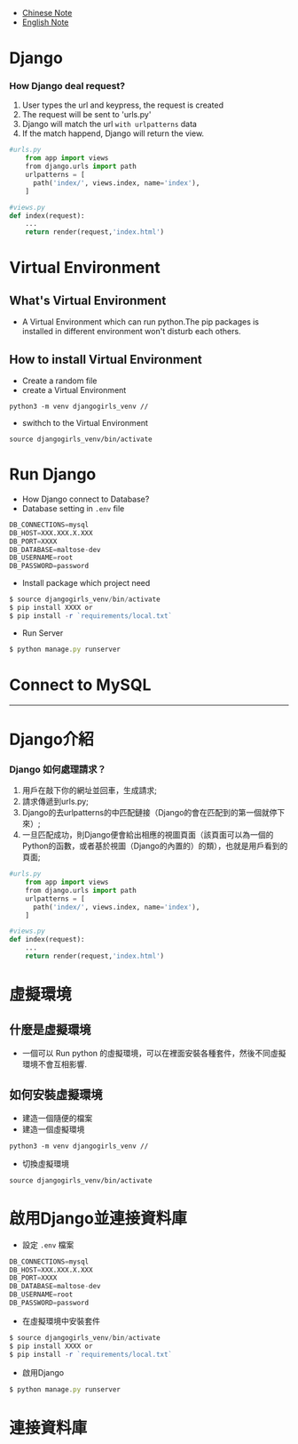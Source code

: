 	
  - [Chinese Note](#Django介紹) 
  - [English Note](#Django) 


# Django


### How Django deal request?

1. User types the url and keypress, the request is created
2. The request will be sent to 'urls.py'
3. Django will match the url `with urlpatterns` data
4. If the match happend, Django will return the view.

```py
#urls.py
    from app import views
    from django.urls import path
    urlpatterns = [
      path('index/', views.index, name='index'),
    ]
```

```py
#views.py
def index(request):
    ...
    return render(request,'index.html')
```


# Virtual Environment

## What's Virtual Environment

- A Virtual Environment which can run python.The pip packages is installed in different environment won't disturb each others.

## How to install Virtual Environment

- Create a random file
- create a Virtual Environment 
```vim
python3 -m venv djangogirls_venv // 
```

- swithch to the Virtual Environment 
```vim
source djangogirls_venv/bin/activate 
```

# Run Django 

- How Django connect to Database?
- Database setting in `.env` file

```py
DB_CONNECTIONS=mysql
DB_HOST=XXX.XXX.X.XXX
DB_PORT=XXXX
DB_DATABASE=maltose-dev
DB_USERNAME=root
DB_PASSWORD=password
```

- Install package which project need

```js
$ source djangogirls_venv/bin/activate 
$ pip install XXXX or
$ pip install -r `requirements/local.txt` 
```

- Run Server
```js
$ python manage.py runserver
```


# Connect to MySQL



------------------------------------

# Django介紹

### Django 如何處理請求？
1. 用戶在敲下你的網址並回車，生成請求;
2. 請求傳遞到urls.py;
3. Django的去urlpatterns的中匹配鏈接（Django的會在匹配到的第一個就停下來）;
4. 一旦匹配成功，則Django便會給出相應的視圖頁面（該頁面可以為一個的Python的函數，或者基於視圖（Django的內置的）的類），也就是用戶看到的頁面;

```py
#urls.py
    from app import views
    from django.urls import path
    urlpatterns = [
      path('index/', views.index, name='index'),
    ]
```

```py
#views.py
def index(request):
    ...
    return render(request,'index.html')
```

# 虛擬環境

## 什麼是虛擬環境

- 一個可以 Run python 的虛擬環境，可以在裡面安裝各種套件，然後不同虛擬環境不會互相影響.

## 如何安裝虛擬環境

- 建造一個隨便的檔案
- 建造一個虛擬環境
```vim
python3 -m venv djangogirls_venv // 
```

- 切換虛擬環境
```vim
source djangogirls_venv/bin/activate 
```

# 啟用Django並連接資料庫

- 設定 `.env` 檔案

```py
DB_CONNECTIONS=mysql
DB_HOST=XXX.XXX.X.XXX
DB_PORT=XXXX
DB_DATABASE=maltose-dev
DB_USERNAME=root
DB_PASSWORD=password
```

- 在虛擬環境中安裝套件

```js
$ source djangogirls_venv/bin/activate 
$ pip install XXXX or
$ pip install -r `requirements/local.txt` 
```

- 啟用Django
```js
$ python manage.py runserver
```

# 連接資料庫